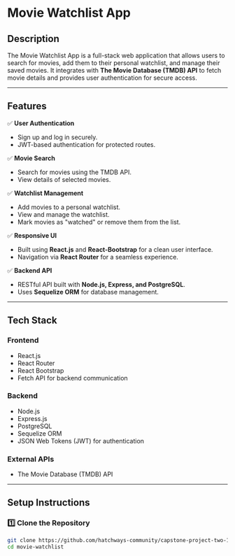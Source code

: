 # Movie Watchlist App

## Description
The Movie Watchlist App is a full-stack web application that allows users to search for movies, add them to their personal watchlist, and manage their saved movies. It integrates with **The Movie Database (TMDB) API** to fetch movie details and provides user authentication for secure access.

---

## Features

✅ **User Authentication**
- Sign up and log in securely.
- JWT-based authentication for protected routes.

✅ **Movie Search**
- Search for movies using the TMDB API.
- View details of selected movies.

✅ **Watchlist Management**
- Add movies to a personal watchlist.
- View and manage the watchlist.
- Mark movies as "watched" or remove them from the list.

✅ **Responsive UI**
- Built using **React.js** and **React-Bootstrap** for a clean user interface.
- Navigation via **React Router** for a seamless experience.

✅ **Backend API**
- RESTful API built with **Node.js, Express, and PostgreSQL**.
- Uses **Sequelize ORM** for database management.

---

## Tech Stack

### Frontend
- React.js
- React Router
- React Bootstrap
- Fetch API for backend communication

### Backend
- Node.js
- Express.js
- PostgreSQL
- Sequelize ORM
- JSON Web Tokens (JWT) for authentication

### External APIs
- The Movie Database (TMDB) API

---

## Setup Instructions

### 1️⃣ Clone the Repository
```bash
git clone https://github.com/hatchways-community/capstone-project-two-12af4417a6cc4835a686e84d51ba0737
cd movie-watchlist